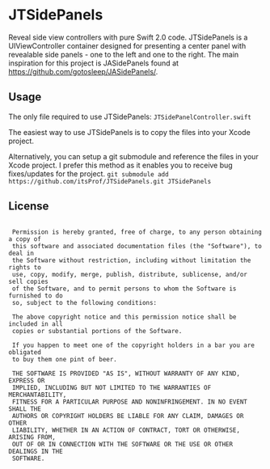 # JTSidePanels
Reveal side view controllers with pure Swift 2.0 code. JTSidePanels is a UIViewController container designed for presenting a center panel with revealable side panels - one to the left and one to the right.  The main inspiration for this project is JASidePanels found at https://github.com/gotosleep/JASidePanels/.

Usage
---

The only file required to use JTSidePanels: ` JTSidePanelController.swift `

The easiest way to use JTSidePanels is to copy the files into your Xcode project.

Alternatively, you can setup a git submodule and reference the files in your Xcode project. I prefer this method as it enables you to receive bug fixes/updates for the project.
` git submodule add https://github.com/itsProf/JTSidePanels.git JTSidePanels `

License
---

```

 Permission is hereby granted, free of charge, to any person obtaining a copy of
 this software and associated documentation files (the "Software"), to deal in
 the Software without restriction, including without limitation the rights to
 use, copy, modify, merge, publish, distribute, sublicense, and/or sell copies
 of the Software, and to permit persons to whom the Software is furnished to do
 so, subject to the following conditions:
 
 The above copyright notice and this permission notice shall be included in all
 copies or substantial portions of the Software.
 
 If you happen to meet one of the copyright holders in a bar you are obligated
 to buy them one pint of beer.
 
 THE SOFTWARE IS PROVIDED "AS IS", WITHOUT WARRANTY OF ANY KIND, EXPRESS OR
 IMPLIED, INCLUDING BUT NOT LIMITED TO THE WARRANTIES OF MERCHANTABILITY,
 FITNESS FOR A PARTICULAR PURPOSE AND NONINFRINGEMENT. IN NO EVENT SHALL THE
 AUTHORS OR COPYRIGHT HOLDERS BE LIABLE FOR ANY CLAIM, DAMAGES OR OTHER
 LIABILITY, WHETHER IN AN ACTION OF CONTRACT, TORT OR OTHERWISE, ARISING FROM,
 OUT OF OR IN CONNECTION WITH THE SOFTWARE OR THE USE OR OTHER DEALINGS IN THE
 SOFTWARE.
 
 ```
